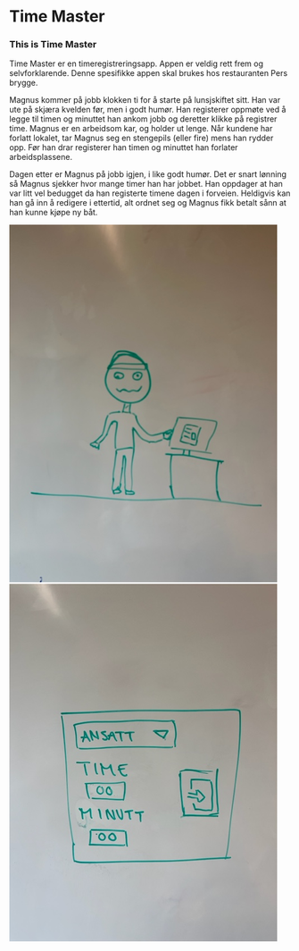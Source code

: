 # Time Master

### This is Time Master

Time Master er en timeregistreringsapp. Appen er veldig rett frem og selvforklarende. Denne spesifikke appen skal brukes hos restauranten Pers brygge. 

Magnus kommer på jobb klokken ti for å starte på lunsjskiftet sitt. Han var ute på skjæra kvelden før, men i godt humør. Han registerer oppmøte ved å legge til timen og minuttet han ankom jobb og deretter klikke på registrer time. Magnus er en arbeidsom kar, og holder ut lenge. Når kundene har forlatt lokalet, tar Magnus seg en stengepils (eller fire) mens han rydder opp. Før han drar registerer han timen og minuttet han forlater arbeidsplassene. 

Dagen etter er Magnus på jobb igjen, i like godt humør. Det er snart lønning så Magnus sjekker hvor mange timer han har jobbet. Han oppdager at han var litt vel bedugget da han registerte timene dagen i forveien. Heldigvis kan han gå inn å redigere i ettertid, alt ordnet seg og Magnus fikk betalt sånn at han kunne kjøpe ny båt. 

<img src="docs/bilder/magnus.jpg" />
<img src="docs/bilder/appen.jpg" />